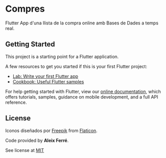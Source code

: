 # Compres

Flutter App d'una llista de la compra online amb Bases de Dades a temps real.

## Getting Started

This project is a starting point for a Flutter application.

A few resources to get you started if this is your first Flutter project:

- [Lab: Write your first Flutter app](https://flutter.dev/docs/get-started/codelab)
- [Cookbook: Useful Flutter samples](https://flutter.dev/docs/cookbook)

For help getting started with Flutter, view our
[online documentation](https://flutter.dev/docs), which offers tutorials,
samples, guidance on mobile development, and a full API reference.

## License

Iconos diseñados por [Freepik]("https://www.flaticon.es/autores/freepik) from [Flaticon]("https://www.flaticon.es/").

Code provided by **Aleix Ferré**.

See license at [MIT](https://github.com/CatalaHD/Compres/blob/master/LICENSE)
